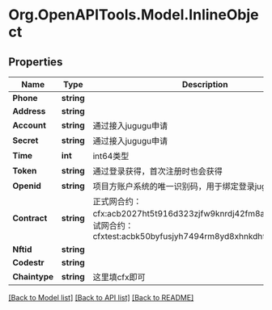 
# Org.OpenAPITools.Model.InlineObject

## Properties

Name | Type | Description | Notes
------------ | ------------- | ------------- | -------------
**Phone** | **string** |  | 
**Address** | **string** |  | 
**Account** | **string** | 通过接入jugugu申请 | 
**Secret** | **string** | 通过接入jugugu申请 | 
**Time** | **int** | int64类型 | 
**Token** | **string** | 通过登录获得，首次注册时也会获得 | 
**Openid** | **string** | 项目方账户系统的唯一识别码，用于绑定登录jugugu系统 | 
**Contract** | **string** | 正式网合约：cfx:acb2027ht5t916d323zjfw9knrdj42fm8ay9n7e3x0  测试网合约：cfxtest:acbk50byfusjyh7494rm8yd8xhnkdh9jyetgadzem4 | 
**Nftid** | **string** |  | 
**Codestr** | **string** |  | 
**Chaintype** | **string** | 这里填cfx即可 | 

[[Back to Model list]](../README.md#documentation-for-models)
[[Back to API list]](../README.md#documentation-for-api-endpoints)
[[Back to README]](../README.md)

